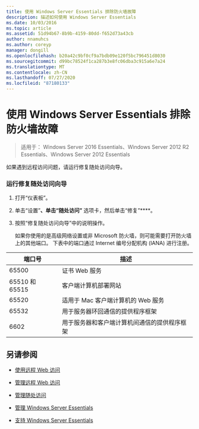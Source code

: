 ```yaml
---
title: 使用 Windows Server Essentials 排除防火墙故障
description: 描述如何使用 Windows Server Essentials
ms.date: 10/03/2016
ms.topic: article
ms.assetid: 51d94b67-8b9b-4159-80dd-f652d73a43cb
author: nnamuhcs
ms.author: coreyp
manager: dongill
ms.openlocfilehash: b20a42c9bf0cf9a7bdb09e120f5bc796451d8030
ms.sourcegitcommit: d99bc78524f1ca287b3e8fc06dba3c915a6e7a24
ms.translationtype: MT
ms.contentlocale: zh-CN
ms.lasthandoff: 07/27/2020
ms.locfileid: "87180133"
---
```

# <a name="troubleshoot-your-firewall-in-windows-server-essentials"></a>使用 Windows Server Essentials 排除防火墙故障

>适用于： Windows Server 2016 Essentials、Windows Server 2012 R2 Essentials、Windows Server 2012 Essentials

 如果遇到远程访问问题，请运行修复随处访问向导。

### <a name="to-run-the-repair-anywhere-access-wizard"></a>运行修复随处访问向导

1. 打开“仪表板”。

2. 单击“设置”****、单击“随处访问”**** 选项卡，然后单击“修复”****。

3. 按照“修复随处访问向导”中的说明操作。

   如果你使用的是高级网络设置或非 Microsoft 防火墙，则可能需要打开防火墙上的其他端口。 下表中的端口通过 Internet 编号分配机构 (IANA) 进行注册。

|端口号|描述|
|-----------------|-----------------|
|65500|证书 Web 服务|
|65510 和 65515|客户端计算机部署网站|
|65520|适用于 Mac 客户端计算机的 Web 服务|
|65532|用于服务器环回通信的提供程序框架|
|6602|用于服务器和客户端计算机间通信的提供程序框架|

## <a name="see-also"></a>另请参阅

-   [使用远程 Web 访问](../use/Use-Remote-Web-Access-in-Windows-Server-Essentials.md)

-   [管理远程 Web 访问](../manage/Manage-Remote-Web-Access-in-Windows-Server-Essentials.md)

-   [管理随处访问](../manage/Manage-Anywhere-Access-in-Windows-Server-Essentials.md)

-   [管理 Windows Server Essentials](../manage/Manage-Windows-Server-Essentials.md)

-   [支持 Windows Server Essentials](../support/Support-Windows-Server-Essentials.md)

